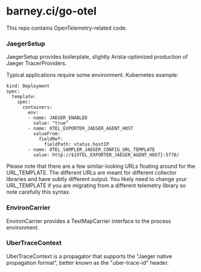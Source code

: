# barney.ci/go-otel

This repo contains OpenTelemetry-related code.

### JaegerSetup

JaegerSetup provides boilerplate, slightly Arista-optimized production of Jaeger TracerProviders.

Typical applications require some environment. Kubernetes example:

```
kind: Deployment
spec:
  template:
    spec:
      containers:
        env:
        - name: JAEGER_ENABLED
          value: "true"
        - name: OTEL_EXPORTER_JAEGER_AGENT_HOST
          valueFrom:
            fieldRef:
              fieldPath: status.hostIP
        - name: OTEL_SAMPLER_JAEGER_CONFIG_URL_TEMPLATE
          value: http://${OTEL_EXPORTER_JAEGER_AGENT_HOST}:5778/
```

Please note that there are a few similar-looking URLs floating around for the URL_TEMPLATE.
The different URLs are meant for different collector libraries and have subtly different
output. You likely need to change your URL_TEMPLATE if you are migrating from a different
telemetry library so note carefully this syntax.

### EnvironCarrier

EnvironCarrier provides a TextMapCarrier interface to the process environment.

### UberTraceContext

UberTraceContext is a propagator that supports the "Jaeger native propagation format", better known as the "uber-trace-id" header.
